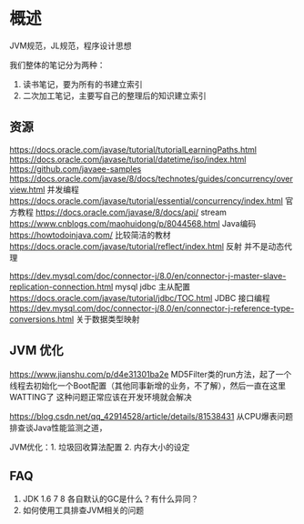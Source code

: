 # 概述

JVM规范，JL规范，程序设计思想  

我们整体的笔记分为两种：  
1. 读书笔记，要为所有的书建立索引
2. 二次加工笔记，主要写自己的整理后的知识建立索引



## 资源

https://docs.oracle.com/javase/tutorial/tutorialLearningPaths.html  
https://docs.oracle.com/javase/tutorial/datetime/iso/index.html  
https://github.com/javaee-samples 
https://docs.oracle.com/javase/8/docs/technotes/guides/concurrency/overview.html 并发编程
https://docs.oracle.com/javase/tutorial/essential/concurrency/index.html 官方教程
https://docs.oracle.com/javase/8/docs/api/ stream  
https://www.cnblogs.com/maohuidong/p/8044568.html Java编码  
https://howtodoinjava.com/  比较简洁的教材  
https://docs.oracle.com/javase/tutorial/reflect/index.html 反射 并不是动态代理  

https://dev.mysql.com/doc/connector-j/8.0/en/connector-j-master-slave-replication-connection.html  mysql jdbc 主从配置
https://docs.oracle.com/javase/tutorial/jdbc/TOC.html JDBC 接口编程  
https://dev.mysql.com/doc/connector-j/8.0/en/connector-j-reference-type-conversions.html 关于数据类型映射  


## JVM 优化

https://www.jianshu.com/p/d4e31301ba2e MD5Filter类的run方法，起了一个线程去初始化一个Boot配置（其他同事新增的业务，不了解），然后一直在这里WATTING了  这种问题正常应该在开发环境就会解决

https://blog.csdn.net/qq_42914528/article/details/81538431  从CPU爆表问题排查谈Java性能监测之道，

JVM优化：1. 垃圾回收算法配置  2. 内存大小的设定

## FAQ 

1. JDK 1.6 7 8 各自默认的GC是什么？有什么异同？
2. 如何使用工具排查JVM相关的问题